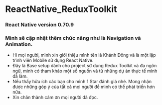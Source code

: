 # ReactNative_ReduxToolkit

### React Native version 0.70.9

### Mình sẽ cập nhật thêm chức năng như là Navigation và Animation.

- Hi mọi người, mình xin giới thiệu mình tên là Khánh Đông và là một lập trình viên Mobile sử dụng React Native.
- Đây là Base setup dành cho project sử dụng Redux Toolkit và đa ngôn ngữ, mình có tham khảo một số nguồn và từ những dự án thực tế mình đã làm.
- Nếu thấy hữu ích các bạn cho mình 1 Star đánh giá nhé. Mong nhận được những góp ý của tất cả mọi người để mình có thể phát triển hơn nữa.
- Xin chân thành cảm ơn mọi người đã đọc.
